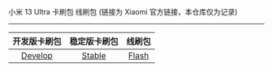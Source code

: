 小米 13 Ultra 卡刷包 线刷包 (链接为 Xiaomi 官方链接，本仓库仅为记录)

---

|                               开发版卡刷包                                |                                 稳定版卡刷包                                 |                                 线刷包                                  |
| :-----------------------------------------------------------------------: | :--------------------------------------------------------------------------: | :---------------------------------------------------------------------: |
| [Develop](https://github.com/callng/miui_ishtar/blob/main/dev/Develop.md) | [Stable](https://github.com/callng/miui_ishtar/blob/main/releases/Stable.md) | [Flash](https://github.com/callng/miui_ishtar/blob/main/flash/Flash.md) |
